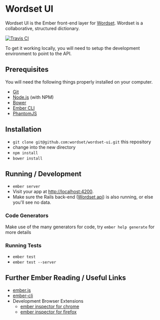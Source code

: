 # Wordset UI

Wordset UI is the Ember front-end layer for [Wordset](https://www.wordset.org). Wordset is a collaborative, structured dictionary.

[![Travis CI](https://travis-ci.org/wordset/wordset-ui.png?branch=master)](https://travis-ci.org/wordset/wordset-ui)

To get it working locally, you will need to setup the development environment to point to the API.

## Prerequisites

You will need the following things properly installed on your computer.

* [Git](http://git-scm.com/)
* [Node.js](http://nodejs.org/) (with NPM)
* [Bower](http://bower.io/)
* [Ember CLI](http://www.ember-cli.com/)
* [PhantomJS](http://phantomjs.org/)

## Installation

* `git clone git@github.com:wordset/wordset-ui.git` this repository
* change into the new directory
* `npm install`
* `bower install`

## Running / Development

* `ember server`
* Visit your app at [http://localhost:4200](http://localhost:4200).
* Make sure the Rails back-end ([Wordset api](http://github.com/wordset/wordset-api)) is also running, or else you'll see no data.

### Code Generators

Make use of the many generators for code, try `ember help generate` for more details

### Running Tests

* `ember test`
* `ember test --server`

## Further Ember Reading / Useful Links

* [ember.js](http://emberjs.com/)
* [ember-cli](http://www.ember-cli.com/)
* Development Browser Extensions
  * [ember inspector for chrome](https://chrome.google.com/webstore/detail/ember-inspector/bmdblncegkenkacieihfhpjfppoconhi)
  * [ember inspector for firefox](https://addons.mozilla.org/en-US/firefox/addon/ember-inspector/)
